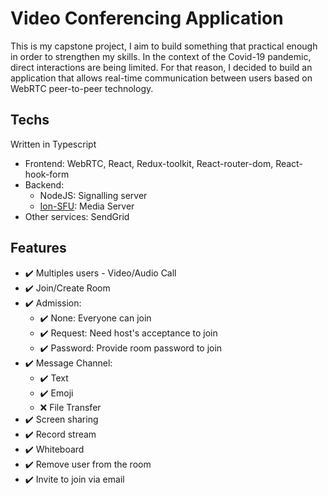 # Video Conferencing Application

This is my capstone project, I aim to build something that practical enough in order to strengthen my skills. In the context of the Covid-19 pandemic, direct interactions are being limited. For that reason, I decided to build an application that allows real-time communication between users based on WebRTC peer-to-peer technology.

## Techs

Written in Typescript

- Frontend: WebRTC, React, Redux-toolkit, React-router-dom, React-hook-form
- Backend:
  - NodeJS: Signalling server
  - [Ion-SFU](https://github.com/pion/ion-sfu): Media Server
- Other services: SendGrid

## Features

- :heavy_check_mark: Multiples users - Video/Audio Call
- :heavy_check_mark: Join/Create Room
- :heavy_check_mark: Admission:
  - :heavy_check_mark: None: Everyone can join
  - :heavy_check_mark: Request: Need host's acceptance to join
  - :heavy_check_mark: Password: Provide room password to join
- :heavy_check_mark: Message Channel:
  - :heavy_check_mark: Text
  - :heavy_check_mark: Emoji
  - ❌ File Transfer
- :heavy_check_mark: Screen sharing
- :heavy_check_mark: Record stream
- :heavy_check_mark: Whiteboard
- :heavy_check_mark: Remove user from the room
- :heavy_check_mark: Invite to join via email
